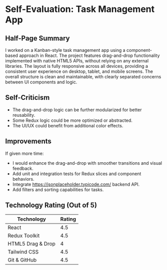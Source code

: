 # Self-Evaluation: Task Management App

## Half-Page Summary

I worked on a Kanban-style task management app using a component-based approach in React. The project features drag-and-drop functionality implemented with native HTML5 APIs, without relying on any external libraries. The layout is fully responsive across all devices, providing a consistent user experience on desktop, tablet, and mobile screens. The overall structure is clean and maintainable, with clearly separated concerns between UI components and logic.

## Self-Criticism

- The drag-and-drop logic can be further modularized for better reusability.
- Some Redux logic could be more optimized or abstracted.
- The UI/UX could benefit from additional color effects.

## Improvements

If given more time:

- I would enhance the drag-and-drop with smoother transitions and visual feedback.
- Add unit and integration tests for Redux slices and component behaviors.
- Integrate https://jsonplaceholder.typicode.com/ backend API.
- Add filters and sorting capabilities for tasks.

## Technology Rating (Out of 5)

| Technology        | Rating |
| ----------------- | ------ |
| React             | 4.5    |
| Redux Toolkit     | 4.5    |
| HTML5 Drag & Drop | 4      |
| Tailwind CSS      | 4.5    |
| Git & GitHub      | 4.5    |
